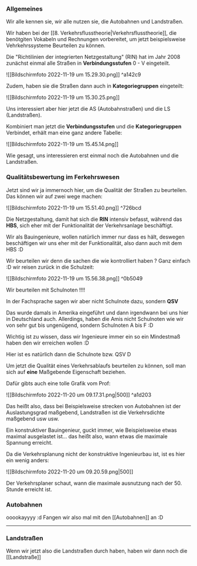 ### Allgemeines
Wir alle kennen sie, wir alle nutzen sie, die Autobahnen und Landstraßen.

Wir haben bei der [[8. Verkehrsflusstheorie|Verkehrsflusstheorie]], die benötgiten Vokabeln und Rechnungen vorbereitet, um jetzt beispielsweise Vehrkehrssysteme Beurteilen zu können.

Die "Richtilinien der integrierten Netzgestaltung" (RIN) hat im Jahr 2008 zunächst einmal alle Straßen in **Verbindungsstufen** 0 - V eingeteilt.

![[Bildschirm­foto 2022-11-19 um 15.29.30.png]] ^a142c9

Zudem, haben sie die Straßen dann auch in **Kategoriegruppen** eingeteilt:

![[Bildschirm­foto 2022-11-19 um 15.30.25.png]]

Uns interessiert aber hier jetzt die AS (Autobahnstraßen) und die LS (Landstraßen).

Kombiniert man jetzt die **Verbindungsstufen** und die **Kategoriegruppen** Verbindet, erhält man eine ganz andere Tabelle:

![[Bildschirm­foto 2022-11-19 um 15.45.14.png]]

Wie gesagt, uns interessieren erst einmal noch die Autobahnen und die Landstraßen.

### Qualitätsbewertung im Ferkehrswesen
Jetzt sind wir ja immernoch hier, um die Qualität der Straßen zu beurteilen. Das können wir auf zwei wege machen:

![[Bildschirm­foto 2022-11-19 um 15.51.40.png]] ^726bcd

Die Netzgestaltung, damit hat sich die **RIN** intensiv befasst, während das **HBS**, sich eher mit der Funktionalität der Verkehrsanlage beschäftigt.

Wir als Bauingenieure, wollen natürlich immer nur dass es hält, deswegen beschäftigen wir uns eher mit der Funktionalität, also dann auch mit dem HBS :D

Wir beurteilen wir denn die sachen die wie kontrolliert haben ? Ganz einfach :D wir reisen zurück in die Schulzeit:

![[Bildschirm­foto 2022-11-19 um 15.56.38.png]] ^0b5049

Wir beurteilen mit Schulnoten !!!!

In der Fachsprache sagen wir aber nicht Schulnote dazu, sondern **QSV**

Das wurde damals in Amerika eingeführt und dann irgendwann bei uns hier in Deutschland auch. Allerdings, haben die Amis nicht Schulnoten wie wir von sehr gut bis ungenügend, sondern Schulnoten A bis F :D

Wichtig ist zu wissen, dass wir Ingenieure immer ein so ein Mindestmaß haben den wir erreichen wollen :D

Hier ist es natürlich dann die Schulnote bzw. QSV D

Um jetzt die Qualität eines Verkehrsablaufs beurteilen zu können, soll man sich auf **eine** Maßgebende Eigenschaft beziehen.

Dafür gibts auch eine tolle Grafik vom Prof:

![[Bildschirm­foto 2022-11-20 um 09.17.31.png|500]] ^a1d203

Das heißt also, dass bei Beispielsweise strecken von Autobahnen ist der Auslastungsgrad maßgebend, Landstraßen ist die Verkehrsdichte maßgebend usw usw.

Ein konstruktiver Bauingenieur, guckt immer, wie Beispielsweise etwas maximal ausgelastet ist... das heißt also, wann etwas die maximale Spannung erreicht.

Da die Verkehrsplanung nicht der konstruktive Ingenieurbau ist, ist es hier ein wenig anders:

![[Bildschirm­foto 2022-11-20 um 09.20.59.png|500]]

Der Verkehrsplaner schaut, wann die maximale ausnutzung nach der 50. Stunde erreicht ist.

### Autobahnen

ooookayyyy :d Fangen wir also mal mit den [[Autobahnen]] an :D

---

### Landstraßen

Wenn wir jetzt also die Landstraßen durch haben, haben wir dann noch die [[Landstraße]]



